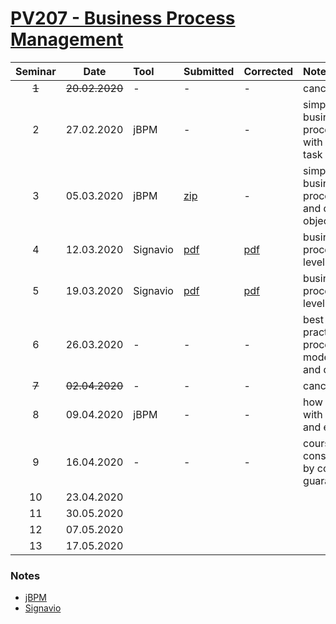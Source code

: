 # [PV207 - Business Process Management](https://is.muni.cz/predmet/fi/jaro2020/PV207)

| Seminar | Date           | Tool     | Submitted                             | Corrected                       | Notes                                          |
| :-----: | :------------: | :------- | :------------------------------------ | :------------------------------ | :--------------------------------------------- |
| ~~1~~   | ~~20.02.2020~~ | -        | -                                     | -                               | canceled                                       |
| 2       | 27.02.2020     | jBPM     | -                                     | -                               | simple business process with human task        |
| 3       | 05.03.2020     | jBPM     | [zip](seminar-03/DeliveryProject.zip) | -                               | simple business process and data object        |
| 4       | 12.03.2020     | Signavio | [pdf](seminar-04/doc/doc.pdf)         | [pdf](seminar-04/corrected.pdf) | business process at level 1                    |
| 5       | 19.03.2020     | Signavio | [pdf](seminar-05/doc/doc.pdf)         | [pdf](seminar-05/corrected.pdf) | business process at level 2                    |
| 6       | 26.03.2020     | -        | -                                     | -                               | best practices in process modeling and design  |
| ~~7~~   | ~~02.04.2020~~ | -        | -                                     | -                               | canceled                                       |
| 8       | 09.04.2020     | jBPM     | -                                     | -                               | how to work with REST and email                |
| 9       | 16.04.2020     | -        | -                                     | -                               | course consultation by course guarantor        |
| 10      | 23.04.2020     |          |                                       |                                 |                                                |
| 11      | 30.05.2020     |          |                                       |                                 |                                                |
| 12      | 07.05.2020     |          |                                       |                                 |                                                |
| 13      | 17.05.2020     |          |                                       |                                 |                                                |

### Notes

* [jBPM](https://jbpm.org/)
* [Signavio](https://www.academic.signavio.com/)
